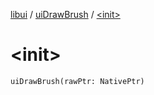[libui](../index.md) / [uiDrawBrush](index.md) / [&lt;init&gt;](./-init-.md)

# &lt;init&gt;

`uiDrawBrush(rawPtr: NativePtr)`